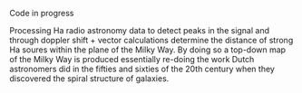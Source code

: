 Code in progress

Processing Ha radio astronomy data to detect peaks in the signal and through doppler shift + vector calculations determine the  distance of strong Ha soures within the plane of the Milky Way. By doing so a top-down map of the Milky Way is produced essentially re-doing the work Dutch astronomers did in the fifties and sixties of the 20th century when they discovered the spiral structure of galaxies.
